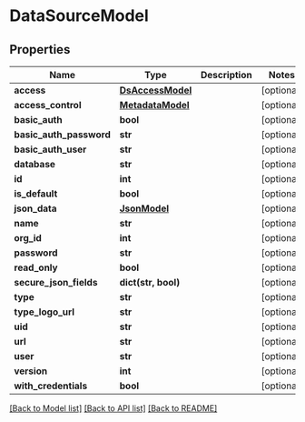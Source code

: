 # DataSourceModel

## Properties
Name | Type | Description | Notes
------------ | ------------- | ------------- | -------------
**access** | [**DsAccessModel**](DsAccessModel.md) |  | [optional] 
**access_control** | [**MetadataModel**](MetadataModel.md) |  | [optional] 
**basic_auth** | **bool** |  | [optional] 
**basic_auth_password** | **str** |  | [optional] 
**basic_auth_user** | **str** |  | [optional] 
**database** | **str** |  | [optional] 
**id** | **int** |  | [optional] 
**is_default** | **bool** |  | [optional] 
**json_data** | [**JsonModel**](JsonModel.md) |  | [optional] 
**name** | **str** |  | [optional] 
**org_id** | **int** |  | [optional] 
**password** | **str** |  | [optional] 
**read_only** | **bool** |  | [optional] 
**secure_json_fields** | **dict(str, bool)** |  | [optional] 
**type** | **str** |  | [optional] 
**type_logo_url** | **str** |  | [optional] 
**uid** | **str** |  | [optional] 
**url** | **str** |  | [optional] 
**user** | **str** |  | [optional] 
**version** | **int** |  | [optional] 
**with_credentials** | **bool** |  | [optional] 

[[Back to Model list]](../README.md#documentation-for-models) [[Back to API list]](../README.md#documentation-for-api-endpoints) [[Back to README]](../README.md)


